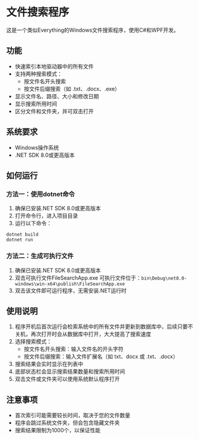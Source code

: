 # 文件搜索程序

这是一个类似Everything的Windows文件搜索程序，使用C#和WPF开发。

## 功能

- 快速索引本地驱动器中的所有文件
- 支持两种搜索模式：
  - 按文件名开头搜索
  - 按文件后缀搜索（如 .txt、.docx、.exe）
- 显示文件名、路径、大小和修改日期
- 显示搜索所用时间
- 区分文件和文件夹，并可双击打开

## 系统要求

- Windows操作系统
- .NET SDK 8.0或更高版本

## 如何运行

### 方法一：使用dotnet命令

1. 确保已安装.NET SDK 8.0或更高版本
2. 打开命令行，进入项目目录
3. 运行以下命令：

```
dotnet build
dotnet run
```

### 方法二：生成可执行文件

1. 确保已安装.NET SDK 8.0或更高版本
2. 双击可执行文件FileSearchApp.exe
   可执行文件位于：`bin\Debug\net8.0-windows\win-x64\publish\FileSearchApp.exe`
3. 双击该文件即可运行程序，无需安装.NET运行时

## 使用说明

1. 程序开机后首次运行会检索系统中的所有文件并更新到数据库中，后续只要不关机，再次打开时会从数据库中打开，大大提高了搜索速度
2. 选择搜索模式：
   - 按文件名开头搜索：输入文件名的开头字符
   - 按文件后缀搜索：输入文件扩展名（如 txt、docx 或 .txt、.docx）
3. 搜索结果会实时显示在列表中
4. 底部状态栏会显示搜索结果数量和搜索所用时间
5. 双击文件或文件夹可以使用系统默认程序打开

## 注意事项

- 首次索引可能需要较长时间，取决于您的文件数量
- 程序会跳过系统文件夹，但会包含隐藏文件夹
- 搜索结果限制为1000个，以保证性能 
